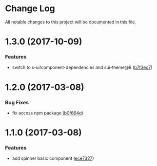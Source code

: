# Change Log

All notable changes to this project will be documented in this file.

<a name="1.3.0"></a>
# 1.3.0 (2017-10-09)


### Features

* switch to s-ui/component-dependencies and sui-theme@8 ([b7f3ec7](https://github.com/SUI-Components/sui-components/commit/b7f3ec7))



<a name="1.2.0"></a>
# 1.2.0 (2017-03-08)


### Bug Fixes

* fix access npm package ([b0f694d](https://github.com/SUI-Components/sui-components/commit/b0f694d))



<a name="1.1.0"></a>
# 1.1.0 (2017-03-08)


### Features

* add spinner basic component ([ece7327](https://github.com/SUI-Components/sui-components/commit/ece7327))



